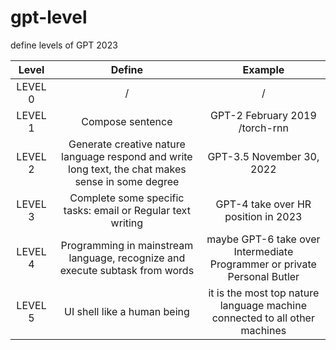 # gpt-level
define levels of GPT 2023


| Level | Define | Example |
| :------: | :------: | :------: |
| LEVEL 0 | / | / |
| LEVEL 1 | Compose sentence | GPT-2 February 2019 /torch-rnn |
| LEVEL 2 | Generate creative nature language respond and write long text, the chat makes sense in some degree| GPT-3.5 November 30, 2022|
| LEVEL 3 | Complete some specific tasks: email or Regular text writing| GPT-4 take over HR position in 2023|
| LEVEL 4 | Programming in mainstream language, recognize and execute subtask from words| maybe GPT-6 take over Intermediate Programmer or private Personal Butler|
| LEVEL 5 | UI shell like a human being | it is the most top nature language machine connected to all other machines |
